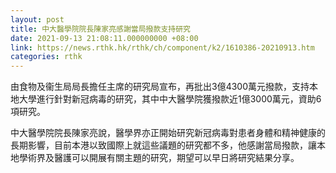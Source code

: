 ```yaml
---
layout: post
title: 中大醫學院院長陳家亮感謝當局撥款支持研究
date: 2021-09-13 21:08:11.000000000 +08:00
link: https://news.rthk.hk/rthk/ch/component/k2/1610386-20210913.htm
categories: rthk
---
```


由食物及衞生局局長擔任主席的研究局宣布，再批出3億4300萬元撥款，支持本地大學進行針對新冠病毒的研究，其中中大醫學院獲撥款近1億3000萬元，資助6項研究。

中大醫學院院長陳家亮說，醫學界亦正開始研究新冠病毒對患者身體和精神健康的長期影響，目前本港以致國際上就這些議題的研究都不多，他感謝當局撥款，讓本地學術界及醫護可以開展有關主題的研究，期望可以早日將研究結果分享。
